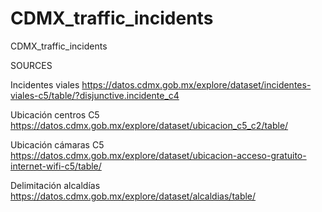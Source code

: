 # CDMX_traffic_incidents
CDMX_traffic_incidents

SOURCES

Incidentes viales
https://datos.cdmx.gob.mx/explore/dataset/incidentes-viales-c5/table/?disjunctive.incidente_c4

Ubicación centros C5
https://datos.cdmx.gob.mx/explore/dataset/ubicacion_c5_c2/table/

Ubicación cámaras C5
https://datos.cdmx.gob.mx/explore/dataset/ubicacion-acceso-gratuito-internet-wifi-c5/table/

Delimitación alcaldías
https://datos.cdmx.gob.mx/explore/dataset/alcaldias/table/
